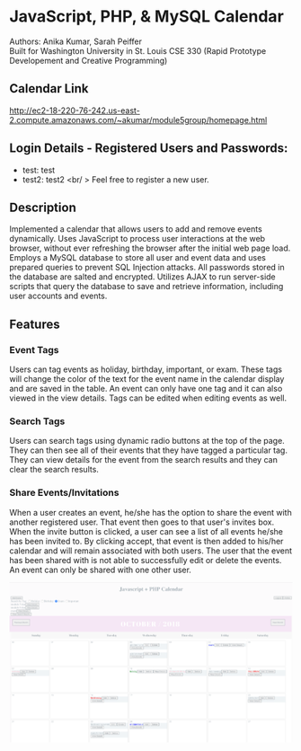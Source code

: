 # JavaScript, PHP, & MySQL Calendar
Authors: Anika Kumar, Sarah Peiffer
<br />Built for Washington University in St. Louis CSE 330 (Rapid Prototype Developement and Creative Programming)

## Calendar Link
http://ec2-18-220-76-242.us-east-2.compute.amazonaws.com/~akumar/module5group/homepage.html

## Login Details - Registered Users and Passwords:
* test: test
* test2: test2
<br/ > Feel free to register a new user. 

## Description
Implemented a calendar that allows users to add and remove events dynamically. Uses JavaScript to process user interactions at the web browser, without ever refreshing the browser after the initial web page load. Employs a MySQL database to store all user and event data and uses prepared queries to prevent SQL Injection attacks. All passwords stored in the database are salted and encrypted. Utilizes AJAX to run server-side scripts that query the database to save and retrieve information, including user accounts and events. 

## Features
### Event Tags
Users can tag events as holiday, birthday, important, or exam.  These tags will change the color of the text for the event name in the calendar display and are saved in the table.  An event can only have one tag and it can also viewed in the view details.  Tags can be edited when editing events as well.  
### Search Tags
Users can search tags using dynamic radio buttons at the top of the page.  They can then see all of their events that they have tagged a particular tag.  They can view details for the event from the search results and they can clear the search results.  
### Share Events/Invitations
When a user creates an event, he/she has the option to share the event with another registered user.  That event then goes to that user's invites box.  When the invite button is clicked, a user can see a list of all events he/she has been invited to.  By clicking accept, that event is then added to his/her calendar and will remain associated with both users.  The user that the event has been shared with is not able to successfully edit or delete the events.  An event can only be shared with one other user. 

![Screenshot of Calendar](330calendar.png)

